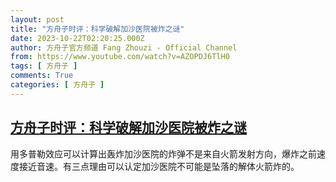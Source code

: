 ```yaml
---
layout: post
title: "方舟子时评：科学破解加沙医院被炸之谜"
date: 2023-10-22T02:20:25.000Z
author: 方舟子官方频道 Fang Zhouzi - Official Channel
from: https://www.youtube.com/watch?v=AZOPDJ6TlH0
tags: [ 方舟子 ]
comments: True
categories: [ 方舟子 ]
---
```

<!--1697941225000-->
[方舟子时评：科学破解加沙医院被炸之谜](https://www.youtube.com/watch?v=AZOPDJ6TlH0)
------

<div>
用多普勒效应可以计算出轰炸加沙医院的炸弹不是来自火箭发射方向，爆炸之前速度接近音速。有三点理由可以认定加沙医院不可能是坠落的解体火箭炸的。
</div>
